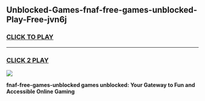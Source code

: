 
## Unblocked-Games-fnaf-free-games-unblocked-Play-Free-jvn6j
<h3>
<a href="https://premium76.site?title=fnaf-free-games-unblocked&ref=09A">CLICK TO PLAY</a></h3>
<hr>

<h3>
<a href="https://premium76.site?title=fnaf-free-games-unblocked&ref=09A">CLICK 2 PLAY</a>
  
</h3>

<a href="https://premium76.site?title=fnaf-free-games-unblocked&ref=09A"><img src="https://clearcache.store/games.png"></a>


**fnaf-free-games-unblocked games unblocked: Your Gateway to Fun and Accessible Online Gaming**
